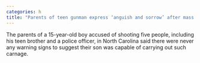 ```yaml
---
categories: h
title: "Parents of teen gunman express ‘anguish and sorrow’ after mass shooting in North Carolina"
---
```

The parents of a 15-year-old boy accused of shooting five people, including his teen brother and a police officer, in North Carolina said there were never any warning signs to suggest their son was capable of carrying out such carnage.
